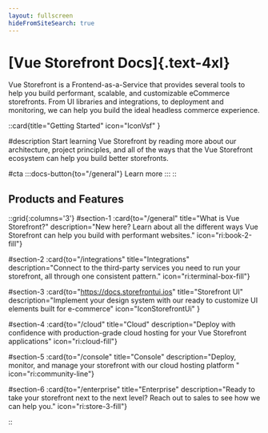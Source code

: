 ```yaml
---
layout: fullscreen
hideFromSiteSearch: true
---
```


# [Vue Storefront Docs]{.text-4xl}

Vue Storefront is a Frontend-as-a-Service that provides several tools to help you build performant, scalable, and customizable eCommerce storefronts. From UI libraries and integrations, to deployment and monitoring, we can help you build the ideal headless commerce experience. 

::card{title="Getting Started" icon="IconVsf" }

#description
Start learning Vue Storefront by reading more about our architecture, project principles, and all of the ways that the Vue Storefront ecosystem can help you build better storefronts.

#cta
:::docs-button{to="/general"}
Learn more
:::
::

## Products and Features

::grid{:columns='3'}
#section-1
:card{to="/general" title="What is Vue Storefront?" description="New here? Learn about all the different ways Vue Storefront can help you build with performant websites." icon="ri:book-2-fill"}

#section-2
:card{to="/integrations" title="Integrations" description="Connect to the third-party services you need to run your storefront, all through one consistent pattern." icon="ri:terminal-box-fill"}

#section-3
:card{to="https://docs.storefrontui.ios" title="Storefront UI" description="Implement your design system with our ready to customize UI elements built for e-commerce" icon="IconStorefrontUi" }

#section-4
:card{to="/cloud" title="Cloud" description="Deploy with confidence with production-grade cloud hosting for your Vue Storefront applications" icon="ri:cloud-fill"}

#section-5
:card{to="/console" title="Console" description="Deploy, monitor, and manage your storefront with our cloud hosting platform " icon="ri:community-line"}

#section-6
:card{to="/enterprise" title="Enterprise" description="Ready to take your storefront next to the next level? Reach out to sales to see how we can help you." icon="ri:store-3-fill"}

::


